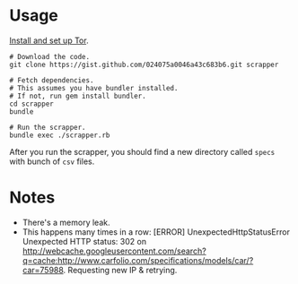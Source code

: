 # Usage

[Install and set up Tor](http://martincik.com/?p=402).

```
# Download the code.
git clone https://gist.github.com/024075a0046a43c683b6.git scrapper

# Fetch dependencies.
# This assumes you have bundler installed.
# If not, run gem install bundler.
cd scrapper
bundle

# Run the scrapper.
bundle exec ./scrapper.rb
```

After you run the scrapper, you should find a new directory called `specs` with bunch of `csv` files.

# Notes

- There's a memory leak.
- This happens many times in a row: [ERROR] UnexpectedHttpStatusError Unexpected HTTP status: 302 on http://webcache.googleusercontent.com/search?q=cache:http://www.carfolio.com/specifications/models/car/?car=75988. Requesting new IP & retrying.
